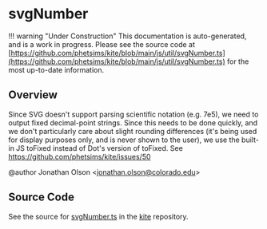 # svgNumber

!!! warning "Under Construction"
    This documentation is auto-generated, and is a work in progress. Please see the source code at
    [https://github.com/phetsims/kite/blob/main/js/util/svgNumber.ts](https://github.com/phetsims/kite/blob/main/js/util/svgNumber.ts) for the most up-to-date information.

## Overview

Since SVG doesn't support parsing scientific notation (e.g. 7e5), we need to output fixed decimal-point strings.
Since this needs to be done quickly, and we don't particularly care about slight rounding differences (it's
being used for display purposes only, and is never shown to the user), we use the built-in JS toFixed instead of
Dot's version of toFixed. See https://github.com/phetsims/kite/issues/50

@author Jonathan Olson &lt;jonathan.olson@colorado.edu&gt;



## Source Code

See the source for [svgNumber.ts](https://github.com/phetsims/kite/blob/main/js/util/svgNumber.ts) in the [kite](https://github.com/phetsims/kite) repository.
